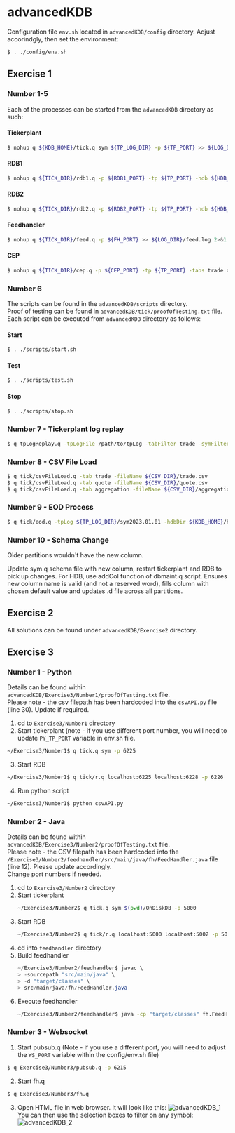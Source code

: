 # advancedKDB

Configuration file `env.sh` located in `advancedKDB/config` directory.
Adjust accorindgly, then set the environment:
```bash
$ . ./config/env.sh
```

## Exercise 1 
### Number 1-5
Each of the processes can be started from the `advancedKDB` directory as such:
#### Tickerplant
```bash
$ nohup q ${KDB_HOME}/tick.q sym ${TP_LOG_DIR} -p ${TP_PORT} >> ${LOG_DIR}/tick.log 2>&1 &
```
#### RDB1
```bash
$ nohup q ${TICK_DIR}/rdb1.q -p ${RDB1_PORT} -tp ${TP_PORT} -hdb ${HDB_PORT} -tabs trade quote >> ${LOG_DIR}/rdb1.log 2>&1 &
```
#### RDB2
```bash
$ nohup q ${TICK_DIR}/rdb2.q -p ${RDB2_PORT} -tp ${TP_PORT} -hdb ${HDB_PORT} -tabs aggregation >> ${LOG_DIR}/rdb2.log 2>&1 &
```
#### Feedhandler
```bash
$ nohup q ${TICK_DIR}/feed.q -p ${FH_PORT} >> ${LOG_DIR}/feed.log 2>&1 &
```
#### CEP
```bash
$ nohup q ${TICK_DIR}/cep.q -p ${CEP_PORT} -tp ${TP_PORT} -tabs trade quote >> ${LOG_DIR}/cep.log 2>&1 &
```
### Number 6
The scripts can be found in the `advancedKDB/scripts` directory.  
Proof of testing can be found in `advancedKDB/tick/proofOfTesting.txt` file.  
Each script can be executed from `advancedKDB` directory as follows:
#### Start
```bash
$ . ./scripts/start.sh
```
#### Test
```bash
$ . ./scripts/test.sh
```
#### Stop
```bash
$ . ./scripts/stop.sh
```
### Number 7 - Tickerplant log replay
```bash
$ q tpLogReplay.q -tpLogFile /path/to/tpLog -tabFilter trade -symFilter IBM.N
```
### Number 8 - CSV File Load
```bash
$ q tick/csvFileLoad.q -tab trade -fileName ${CSV_DIR}/trade.csv
$ q tick/csvFileLoad.q -tab quote -fileName ${CSV_DIR}/quote.csv
$ q tick/csvFileLoad.q -tab aggregation -fileName ${CSV_DIR}/aggregation.csv
```
### Number 9 - EOD Process
```bash
$ q tick/eod.q -tpLog ${TP_LOG_DIR}/sym2023.01.01 -hdbDir ${KDB_HOME}/hdb
```
### Number 10 - Schema Change
Older partitions wouldn't have the new column.

Update sym.q schema file with new column, restart tickerplant and RDB to pick up changes.
For HDB, use addCol function of dbmaint.q script. 
Ensures new column name is valid (and not a reserved word), fills column with chosen default value and updates .d file across all partitions.

## Exercise 2
All solutions can be found under `advancedKDB/Exercise2` directory.

## Exercise 3
### Number 1 - Python
Details can be found within `advancedKDB/Exercise3/Number1/proofOfTesting.txt` file.  
Please note - the csv filepath has been hardcoded into the `csvAPI.py` file (line 30). Update if required.
1. cd to `Exercise3/Number1` directory
2. Start tickerplant (note - if you use different port number, you will need to update `PY_TP_PORT` variable in env.sh file.
```bash
~/Exercise3/Number1$ q tick.q sym -p 6225
```
3. Start RDB
```bash
~/Exercise3/Number1$ q tick/r.q localhost:6225 localhost:6228 -p 6226
```
4. Run python script
```bash
~/Exercise3/Number1$ python csvAPI.py
```
### Number 2 - Java
Details can be found within `advancedKDB/Exercise3/Number2/proofOfTesting.txt` file.  
Please note - the CSV filepath has been hardcoded into the `/Exercise3/Number2/feedhandler/src/main/java/fh/FeedHandler.java` file (line 12). Please update accordingly.  
Change port numbers if needed.
1. cd to `Exercise3/Number2` directory
2. Start tickerplant
   ```bash
   ~/Exercise3/Number2$ q tick.q sym $(pwd)/OnDiskDB -p 5000
   ```
3. Start RDB
   ```bash
   ~/Exercise3/Number2$ q tick/r.q localhost:5000 localhost:5002 -p 5001
   ```
4. cd into `feedhandler` directory
5. Build feedhandler
   ```java
   ~/Exercise3/Number2/feedhandler$ javac \
   > -sourcepath "src/main/java" \
   > -d "target/classes" \
   > src/main/java/fh/FeedHandler.java
   ```
6. Execute feedhandler
   ```bash
   ~/Exercise3/Number2/feedhandler$ java -cp "target/classes" fh.FeedHandler
   ```
### Number 3 - Websocket
1. Start pubsub.q (Note - if you use a different port, you will need to adjust the `WS_PORT` variable within the config/env.sh file)
```bash
$ q Exercise3/Number3/pubsub.q -p 6215
```
2. Start fh.q 
```bash
$ q Exercise3/Number3/fh.q
```
3. Open HTML file in web browser.
It will look like this:
![advancedKDB_1](https://github.com/efearon1/advancedKDB/assets/125225643/9d565b49-038d-4b57-a6cd-be7dd6141526)
You can then use the selection boxes to filter on any symbol:
![advancedKDB_2](https://github.com/efearon1/advancedKDB/assets/125225643/31e7cec8-3582-4c8a-b895-e6f1d73a82b9)







